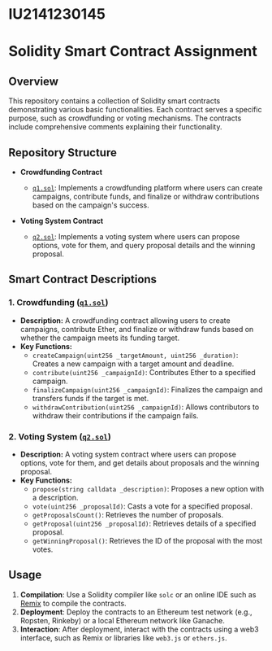 # IU2141230145
# Solidity Smart Contract Assignment

## Overview
This repository contains a collection of Solidity smart contracts demonstrating various basic functionalities. Each contract serves a specific purpose, such as crowdfunding or voting mechanisms. The contracts include comprehensive comments explaining their functionality.

## Repository Structure

- **Crowdfunding Contract**
  - [`q1.sol`](q1.sol): Implements a crowdfunding platform where users can create campaigns, contribute funds, and finalize or withdraw contributions based on the campaign's success.

- **Voting System Contract**
  - [`q2.sol`](q2.sol): Implements a voting system where users can propose options, vote for them, and query proposal details and the winning proposal.

## Smart Contract Descriptions

### 1. **Crowdfunding ([`q1.sol`](q1.sol))**
   - **Description:** A crowdfunding contract allowing users to create campaigns, contribute Ether, and finalize or withdraw funds based on whether the campaign meets its funding target.
   - **Key Functions:**
     - `createCampaign(uint256 _targetAmount, uint256 _duration)`: Creates a new campaign with a target amount and deadline.
     - `contribute(uint256 _campaignId)`: Contributes Ether to a specified campaign.
     - `finalizeCampaign(uint256 _campaignId)`: Finalizes the campaign and transfers funds if the target is met.
     - `withdrawContribution(uint256 _campaignId)`: Allows contributors to withdraw their contributions if the campaign fails.

### 2. **Voting System ([`q2.sol`](q2.sol))**
   - **Description:** A voting system contract where users can propose options, vote for them, and get details about proposals and the winning proposal.
   - **Key Functions:**
     - `propose(string calldata _description)`: Proposes a new option with a description.
     - `vote(uint256 _proposalId)`: Casts a vote for a specified proposal.
     - `getProposalsCount()`: Retrieves the number of proposals.
     - `getProposal(uint256 _proposalId)`: Retrieves details of a specified proposal.
     - `getWinningProposal()`: Retrieves the ID of the proposal with the most votes.

## Usage

1. **Compilation**: Use a Solidity compiler like `solc` or an online IDE such as [Remix](https://remix.ethereum.org) to compile the contracts.
2. **Deployment**: Deploy the contracts to an Ethereum test network (e.g., Ropsten, Rinkeby) or a local Ethereum network like Ganache.
3. **Interaction**: After deployment, interact with the contracts using a web3 interface, such as Remix or libraries like `web3.js` or `ethers.js`.
